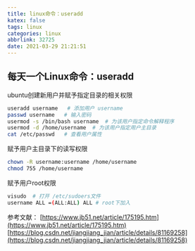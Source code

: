 ```yaml
---
title: linux命令：useradd
katex: false
tags: linux
categories: linux
abbrlink: 32725
date: 2021-03-29 21:21:51
---
```


## 每天一个Linux命令：useradd

ubuntu创建新用户并赋予指定目录的相关权限

<!-- more -->

```bash
useradd username   # 添加用户 username
passwd username   # 输入密码
usermod -s /bin/bash username  # 为该用户指定命令解释程序
usermod -d /home/username  # 为该用户指定用户主目录
cat /etc/passwd   # 查看用户属性
```

赋予用户主目录下的读写权限
```bash
chown -R username:username /home/username
chmod 755 /home/username
```

赋予用户root权限
```bash
visudo  # 打开 /etc/sudoers文件
username ALL =(ALL:ALL) ALL # root下加入
```


参考文献：
[https://www.jb51.net/article/175195.htm](https://www.jb51.net/article/175195.htm)
[https://blog.csdn.net/jiangjiang_jian/article/details/81169258](https://blog.csdn.net/jiangjiang_jian/article/details/81169258)